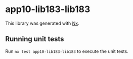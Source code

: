 # app10-lib183-lib183

This library was generated with [Nx](https://nx.dev).

## Running unit tests

Run `nx test app10-lib183-lib183` to execute the unit tests.
